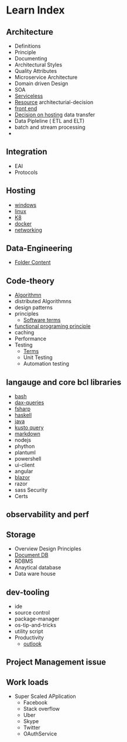 # Learn Index

## Architecture

- Definitions
- Principle
- Documenting
- Architectural Styles
- Quality Attributes
- Microservice Architecture
- Domain driven Design
- SOA
- [Serviceless](architecture/serverless.md)
- [Resource](architecture/resouce.md)
  architecturial-decision
- [front end](front-end.md)
- [Decision on hosting](Implementation-Guide/Decisions/hosting.md)
  data transfer
- Data Pipleline ( ETL and ELT)
- batch and stream processing
-

## Integration

- EAI
- Protocols

## Hosting

- [windows](/hosting/windows/)
- [linux](/hosting/linux/)
- [K8](/hosting/kubernetes/)
- [docker](/hosting/docker)
- [networking](/hosting//networking/index.md)

## Data-Engineering
 - [Folder Content](/data-engineering/)

## Code-theory

- [Algorithmn](/code-theory/algorithm/Index.md)
- distributed Algorithmns
- design patterns
- principles
  - [Software terms](/code-theory/concepts/language-concepts.md)
- [functional programing principle](/code-theory/fp-priniple/index.md)
- caching
- Performance
- Testing
  - [Terms](/code-theory/testing/terms.md)
  - Unit Testing
  - Automation testing

## langauge and core bcl libraries

- [bash](/languages/bash)
- [dax-queries](/languages/dax-queries/)
- [fsharp](/languages/fsharp/)
- [haskell](/languages/haskell/)
- [java](/languages/java/)
- [kusto query](/languages/kusto%20query/)
- [markdown](/languages/markdown/)
- nodejs
- phython
- plantuml
- powershell
- ui-client
- angular
- [blazor](/languages/ui-client/blazor)
- razor
- sass
  Security
- Certs

## observability and perf

## Storage

- Overview Design Principles
- [Document DB](/storage/docdb/Index.md)
- RDBMS
- Anaytical database
- Data ware house

## dev-tooling

- ide
- source control
- package-manager
- os-tip-and-tricks
- utility script
- Productivity
  - [outlook](/devops/productivity/outlook.md)

## Project Management issue

## Work loads

- Super Scaled APplication
  - Facebook
  - Stack overflow
  - Uber
  - Skype
  - Twitter
  - OAuthService
